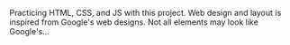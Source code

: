 Practicing HTML, CSS, and JS with this project. Web design and layout is inspired from Google's web designs. Not all elements may look like Google's...

